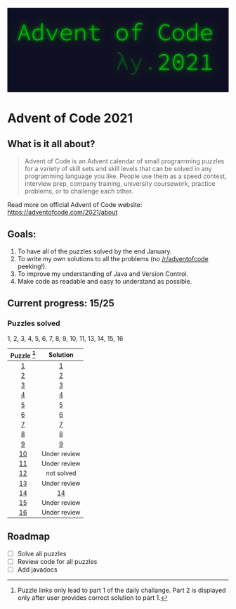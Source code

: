 <p align="center">
   <img src="https://github.com/mtsochacki/advent-of-code/blob/master/2021/assets/aoc2021.gif" />
</p>

# Advent of Code 2021
## What is it all about?

> Advent of Code is an Advent calendar of small programming puzzles for a variety of skill sets and skill levels that can be solved in any programming language you like. People use them as a speed contest, interview prep, company training, university coursework, practice problems, or to challenge each other.

Read more on official Advent of Code website: https://adventofcode.com/2021/about

## Goals:
1. To have all of the puzzles solved by the end January.
2. To write my own solutions to all the problems (no [/r/adventofcode](https://www.reddit.com/r/adventofcode/) peeking!).
3. To improve my understanding of Java and Version Control.
4. Make code as readable and easy to understand as possible.

## Current progress: 15/25
### Puzzles solved
1, 2, 3, 4, 5, 6, 7, 8, 9, 10, 11, 13, 14, 15, 16

| Puzzle [^1] | Solution |
|:---:|:---:|
| [1](https://adventofcode.com/2021/day/1) | [1](https://github.com/mtsochacki/advent-of-code/tree/master/2021/day01/day01.java) |
| [2](https://adventofcode.com/2021/day/2) | [2](https://github.com/mtsochacki/advent-of-code/tree/master/2021/day02/day02.java)| 
| [3](https://adventofcode.com/2021/day/3) | [3](https://github.com/mtsochacki/advent-of-code/tree/master/2021/day03/day03.java)| 
| [4](https://adventofcode.com/2021/day/4) | [4](https://github.com/mtsochacki/advent-of-code/tree/master/2021/day04/day04.java)|
| [5](https://adventofcode.com/2021/day/5) | [5](https://github.com/mtsochacki/advent-of-code/tree/master/2021/day05/day05.java)|
| [6](https://adventofcode.com/2021/day/6) | [6](https://github.com/mtsochacki/advent-of-code/tree/master/2021/day06/day06.java)|
| [7](https://adventofcode.com/2021/day/7) | [7](https://github.com/mtsochacki/advent-of-code/tree/master/2021/day07/day07.java)|
| [8](https://adventofcode.com/2021/day/8) | [8](https://github.com/mtsochacki/advent-of-code/tree/master/2021/day08/day08.java)|
| [9](https://adventofcode.com/2021/day/9) | [9](https://github.com/mtsochacki/advent-of-code/blob/master/2021/day09/day09.java)|
| [10](https://adventofcode.com/2021/day/10) | Under review |
| [11](https://adventofcode.com/2021/day/11) | Under review |
| [12](https://adventofcode.com/2021/day/12) | not solved |
| [13](https://adventofcode.com/2021/day/13) | Under review|
| [14](https://adventofcode.com/2021/day/14) | [14](https://github.com/mtsochacki/advent-of-code/blob/master/2021/day14/day14.java)|
| [15](https://adventofcode.com/2021/day/15) | Under review |
| [16](https://adventofcode.com/2021/day/16) | Under review |

[^1]: Puzzle links only lead to part 1 of the daily challange. Part 2 is displayed only after user provides correct solution to part 1.

## Roadmap

- [ ] Solve all puzzles
- [ ] Review code for all puzzles
- [ ] Add javadocs
